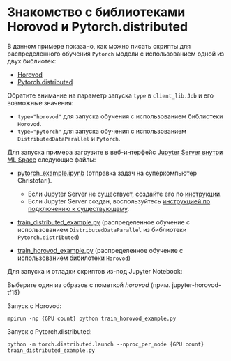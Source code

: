 # Знакомство с библиотеками Horovod и Pytorch.distributed

В данном примере показано, как можно писать скрипты для распределенного обучения `Pytorch` модели с использованием одной из двух библиотек:
 * [Horovod](https://github.com/horovod/horovod)
 * [Pytorch.distributed](https://pytorch.org/tutorials/intermediate/dist_tuto.html)

Обратите внимание на параметр запуска `type` в `client_lib.Job` и его возможные значения:
 * `type="horovod"` для запуска обучения с использованием библиотеки `Horovod`.
 * `type="pytorch"` для запуска обучения с использованием `DistributedDataParallel` и `Pytorch`.

Для запуска примера загрузите в веб-интерфейс [Jupyter Server внутри ML Space](https://console.cloud.ru/projects/) следующие файлы:

 * [pytorch_example.ipynb](pytorch_example.ipynb) (отправка задач на суперкомпьютер Christofari).

   - Если Jupyter Server не существует, создайте его по [инструкции](https://cloud.ru/ru/docs/aicloud/mlspace/concepts/guides/guides__jupyter/environments__environments__jupyter-server__create-new-jupyter-server.html).
   - Если Jupyter Server создан, воспользуйтесь [инструкцией по подключению к существующему](https://cloud.ru/ru/docs/aicloud/mlspace/concepts/guides/guides__jupyter/environments__environments__jupyter-server__connect-to-exist.html).

 * [train_distributed_example.py](train_distributed_example.py) (распределенное обучение с использованием `DistributedDataParallel` из библиотеки `Pytorch.distributed`)
 * [train_horovod_example.py](train_horovod_example.py) (распределенное обучение с использованием бибилотеки `Horovod`)
 
 
 Для запуска и отладки скриптов из-под Jupyter Notebook:
 
 Выберите один из образов с пометкой *horovod* (прим. jupyter-horovod-tf15)
 
 Запуск с Horovod:
 ```
 mpirun -np {GPU count} python train_horovod_example.py
 ```
 Запуск с Pytorch.distributed:
 ```
 python -m torch.distributed.launch --nproc_per_node {GPU count} train_distributed_example.py
```
